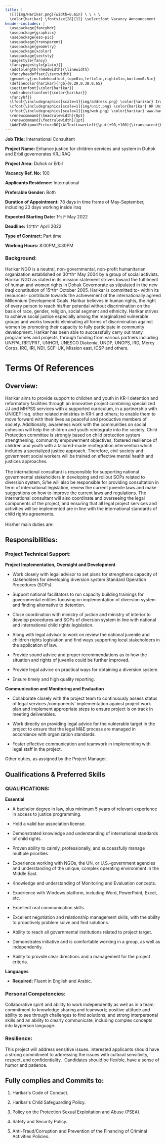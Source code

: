 ```yaml
---
title: |
  ![](img/Harikar.png){width=0.6in} \ \ \ \
  \color{harikar} \fontsize{28}{12} \selectfont Vacancy Announcement
header-includes: |
  \usepackage{fancyhdr}
  \usepackage{graphicx}
  \usepackage{eso-pic}
  \usepackage{transparent}
  \usepackage{geometry}
  \usepackage{xcolor}
  \usepackage{sectsty}
  \pagestyle{fancy}
  \fancypagestyle{plain}{}
  \addtolength{\headwidth}{\linewidth}
  \fancyheadoffset{\textwidth}
  \geometry{includeheadfoot,top=0in,left=1in,right=1in,bottom=0.5in}
  \definecolor{harikar}{rgb}{0.29,0.38,0.65}
  \sectionfont{\color{harikar}}
  \subsubsectionfont{\color{harikar}}
  \fancyhf{}
  \lfoot{\includegraphics[scale=1]{img/address.png} \color{harikar} Iraq-Kurdistan – Duhok \\ \ \ \ \ Medya – Str. / Australia   }
  \cfoot{\includegraphics[scale=1]{img/unit.png} \color{harikar} HR Unit \ \ \ \ \ \ \ \ \ \ \ \ \ \includegraphics[scale=1]{img/phone.png} 0751 414 8317}
  \rfoot{\includegraphics[scale=1]{img/web.png} \color{harikar} www.harikar.org}
  \renewcommand{\headrulewidth}{0pt}
  \renewcommand{\footrulewidth}{1pt}
  \AddToShipoutPictureBG{\AtTextLowerLeft{\put(+90,+100){\transparent{0.1}\includegraphics[width=4in]{img/Harikar.png}}}}
---
```


**Job Title:** International Consultant

**Project Name:** Enhance justice for children services and system in
Duhok and Erbil governorates KR_IRAQ

**Project Area:** Duhok or Erbil

**Vacancy Ref. No:** 100

**Applicants Residence:** International

**Preferable Gender:** Both

**Duration of Appointment:** 78 days in time frame of May-September,
including 23 days working inside Iraq

**Expected Starting Date:** 1^st^ May 2022

**Deadline:** 14^th^ April 2022

**Type of Contract:** Part time

**Working Hours:** 8:00PM_3:30PM

### Background:

Harikar NGO is a neutral, non-governmental, non-profit humanitarian
organization established on 30^th^ May 2004 by a group of social
activists. Harikar NGO as stated in its mission statement strives
toward the fulfilment of human and women rights in Dohuk Governorate
as stipulated in the new Iraqi constitution of
15^th^ October 2005. Harikar is committed to- within its resources-
contribute towards the achievement of the internationally agreed
Millennium Development Goals.  Harikar believes in human rights, the
right of every person to reach his/her potential without
discrimination on the basis of race, gender, religion, social segment
and ethnicity. Harikar strives to achieve social justice especially
among the marginalized vulnerable groups and works towards eliminating
all forms of discrimination against women by promoting their capacity
to fully participate in community development.  Harikar has been able
to successfully carry out many programmes and projects, through
funding from various partners including UNFPA, RRT/PRT, UNHCR, UNESCO
Diakonia, UNDP, UNOPS, IRD, Mercy Corps, IRC, IRI, NDI, SCF-UK,
Mission east, ICSP and others.

# Terms Of References

## Overview:

Harikar aims to provide support to children and youth in KR-I detention
and reformatory facilities through an innovative project combining
specialized JJ and MHPSS services with a supported curriculum, in a
partnership with UNICEF Iraq, other related ministries in KR-I and
others; to enable them to move forward with their lives as peaceful and
productive members of society. Additionally, awareness work with the
communities on social cohesion will help the children and youth
reintegrate into the society. Child Protection committee is strongly
based on child protection system strengthening, community empowerment
objectives, fostered resilience of children and youth with a
tailored-made reintegration intervention which includes a specialized
justice approach. Therefore, civil society and government social workers
will be trained on effective mental health and justices approaches.\
\
The international consultant is responsible for supporting national
governmental stakeholders in developing and rollout SOPs related to
diversion system, S/he will also be responsible for providing
consultation in term of international legislation, review the current
juvenile laws and make suggestions on how to improve the current laws
and regulations. The international consultant will also coordinate and
overseeing the legal components of the project, and ensuring that all
legal project services and activities will be implemented are in line
with the international standards of child rights agreements.\
\
His/her main duties are:

## Responsibilities: 

###  Project Technical Support:

**Project Implementation, Oversight and Development**

-   Work closely with legal advisor to set plans for strengthens
    capacity of stakeholders for developing diversion system Standard
    Operation Procedures (SOPs).

-   Support national facilitators to run capacity building trainings for
    governmental entities focusing on implementation of diversion
    system and finding alternative to detention.

-   Close coordination with ministry of justice and ministry of interior
    to develop procedures and SOPs of diversion system in line with
    national and international child rights legislation.

-   Along with legal advisor to work on review the national juvenile and
    children rights legislation and find ways supporting local
    stakeholders in the application of law.

-   Provide sound advice and proper recommendations as to how the
    situation and rights of juvenile could be further improved.

-   Provide legal advice on practical ways for obtaining a diversion
    system.

-   Ensure timely and high quality reporting.

**Communication and Monitoring and Evaluation**

-   Collaborate closely with the project team to continuously assess
    status of legal services /components' implementation against
    project work plan and implement appropriate steps to ensure
    project is on track in meeting deliverables.

-   Work directly on providing legal advice for the vulnerable target in
    the project to ensure that the legal M&E process are managed in
    accordance with organization standards.

-   Foster effective communication and teamwork in implementing with
    legal staff in the project.

Other duties, as assigned by the Project Manager.

## Qualifications & Preferred Skills

### QUALIFICATIONS:

**Essential**

-   A bachelor degree in law, plus minimum 5 years of relevant
    experience in access to justice programming.

-   Hold a valid bar association license.

-   Demonstrated knowledge and understanding of international standards
    of child rights.

-   Proven ability to calmly, professionally, and successfully manage
    multiple priorities

-   Experience working with NGOs, the UN, or U.S.-government agencies
    and understanding of the unique, complex operating environment in
    the Middle East.

-   Knowledge and understanding of Monitoring and Evaluation concepts.

-   Experience with Windows platform, including Word, PowerPoint, Excel,
    etc.

-   Excellent oral communication skills.

-   Excellent negotiation and relationship management skills, with the
    ability to proactively problem solve and find solutions.

-   Ability to reach all governmental institutions related to project
    target.

-   Demonstrates initiative and is comfortable working in a group, as
    well as independently.

-   Ability to provide clear directions and a management for the project
    criteria.

**Languages**

-   **Required:** Fluent in English and Arabic.


### Personal Competencies:

Collaborative spirit and ability to work independently as well as in a
team; commitment to knowledge sharing and teamwork; positive attitude
and ability to see through challenges to find solutions; and strong
interpersonal skills and an ability to clearly communicate, including
complex concepts into layperson language.


### Resilience:

This project will address sensitive issues. interested applicants should
have a strong commitment to addressing the issues with cultural
sensitivity, respect, and confidentiality.  Candidates should be
flexible, have a sense of humor and patience.

##   Fully complies and Commits to:

1.  Harikar's Code of Conduct.

2.  Harikar's Child Safeguarding Policy.

3.  Policy on the Protection Sexual Exploitation and Abuse (PSEA).

4.  Safety and Security Policy.

5.  Anti-Fraud/Corruption and Prevention of the Financing of Criminal
    Activities Policies.
